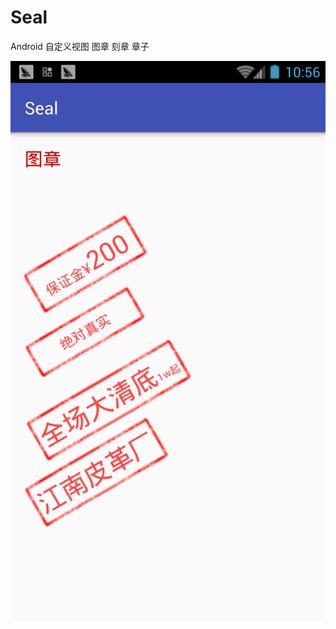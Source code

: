 # Seal
Android 自定义视图  图章 刻章  章子

![github](https://raw.githubusercontent.com/FangWW/Seal/master/device-2016-12-09-105704.png "github")
